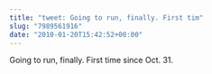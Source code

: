 ```yaml
---
title: "tweet: Going to run, finally. First tim"
slug: "7989561916"
date: "2010-01-20T15:42:52+00:00"
---
```

Going to run, finally. First time since Oct. 31.